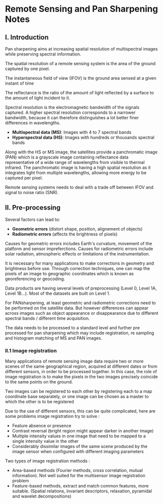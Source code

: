 # Remote Sensing and Pan Sharpening Notes

## I. Introduction

Pan sharpening aims at increasing spatial resolution of multispectral images while preserving spectral information.

The spatial resolution of a remote sensing system is the area of the ground captured by one pixel.

The instantaneous field of view (IFOV) is the ground area sensed at a given instant of time

The reflectance is the ratio of the amount of light reflected by a surface to the amount of light incident to it.

Spectral resolution is the electromagnetic bandwidth of the signals captured. A higher spectral resolution corresponds to a narrower bandwidth, because it can therefore distinguishes a lot better finer differences in wavelengths.

- **Multispectral data (MS)**: Images with 4 to 7 spectral bands
- **Hyperspectral data (HS)**: Images with hundreds or thousands spectral bands

Along with the HS or MS image, the satellites provide a panchromatic image (PAN) which is a grayscale image containing reflectance data representative of a wide range of wavelengths from visible to thermal infrared. The panchromatic image is having a high spatial resolution as it integrates light from multiple wavelengths, allowing more energy to be captured per pixel.

Remote sensing systems needs to deal with a trade off between IFOV and signal to noise ratio (SNR).

## II. Pre-processing

Several factors can lead to:
- **Geometric errors** (distort shape, position, alignement of objects)
- **Radiometric errors** (affects the brightness of pixels)

Causes for geometric errors includes Earth's curvature, movement of the platform and sensor impreferctions. Causes for radiometric errors include solar radiation, atmospheric effects or limitations of the instrumentation.

It is necessary for many applications to make corrections in geometry and brightness before use. Through correction techniques, one can map the pixels of an image to geographic coordinates which is known as georeferencing or geocoding.

Data products are having several levels of preprocessing (Level 0, Level 1A, Level 1B…). Most of the datasets are built on Level 1.

For PANsharpening, at least geometric and radiometric corrections need to be performed on the satellite data. But however differences can appear across images such as object appearance or disappearance due to different spectral bands / different time acquisition.

The data needs to be processed to a standard level and further pre processed for pan sharpening which may include registration, re sampling and histogram matching of MS and PAN images.

### II.1 Image registration

Many applications of remote sensing image data require two or more scenes
of the same geographical region, acquired at different dates or from different
sensors, in order to be processed together. In this case, the role of image
registration is to make the pixels in the two images precisely coincide to the
same points on the ground.

Two images can be registered to each other
by registering each to a map coordinate base separately, or one image can be
chosen as a master to which the other is to be registered 

Due to the use of different sensors, this can be quite complicated, here are some problems image registration try to solve :

- Feature absence or presence 
- Contrast reversal (bright region might appear darker in another image)
- Multiple intensity values in one image that need to be mapped to a single intensity value in the other
- Considerably dissimilar images of the same scene produced by the image sensor when configured with different imaging parameters

Two types of image registration methods : 
- Area-based methods (Fourier methods, cross correlation, mutual information). Not well suited for the multisensor image registration problem
- Feature-based methods, extract and match common features, more suitable. (Spatial relations, invariant descriptors, relaxation, pyramidal and wavelet decompositions)